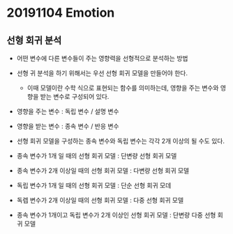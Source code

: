 20191104 Emotion
================

선형 회귀 분석
--------------
- 어떤 변수에 다른 변수들이 주는 영향력을 선형적으로 분석하는 방법
- 선형 귀 분석을 하기 위해서는 우선 선형 회귀 모델을 만들어야 한다.
  * 이때 모델이란 수학 식으로 표현되는 함수를 의미하는데, 영향을 주는 변수와 영향을 받는 변수로 구성되어 있다.

- 영향을 주는 변수 : 독립 변수 / 설명 변수
- 영향을 받는 변수 : 종속 변수 / 반응 변수

- 선형 회귀 모델을 구성하는 종속 변수와 독립 변수는 각각 2개 이상의 될 수도 있다.
- 종속 변수가 1개 일 때의 선형 회귀 모델 : 단변량 선형 회귀 모델
- 종속 변수가 2개 이상일 때의 선형 회귀 모델 : 다변량 선형 회귀 모델
- 독립 변수가 1개 일 때의 선형 회귀 모델 : 단순 선형 회귀 모데
- 독렙 변수가 2개 이상일 때의 선형 회귀 모델 : 다중 선형 회귀 모델
- 종속 변수가 1개이고 독립 변수가 2개 이상인 선형 회귀 모델 : 단변량 다중 선형 회귀 모델
